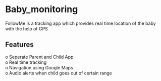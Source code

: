 # Baby_monitoring
FollowMe is a tracking app which provides real time location of the baby with the help of GPS

## Features
o Seperate Parent and Child App <br>
o Real time tracking <br>
o Navigation using Google Maps <br>
o Audio alerts when child goes out of certain range <br>
